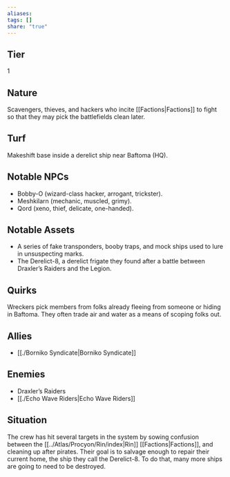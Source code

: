 ```yaml
---
aliases: 
tags: []
share: "true"
---
```

## Tier
1

## Nature
Scavengers, thieves, and hackers who incite [[Factions|Factions]] to fight so that they may pick the battlefields clean later.

## Turf
Makeshift base inside a derelict ship near Baftoma (HQ).

## Notable NPCs
- Bobby-O (wizard-class hacker, arrogant, trickster).
- Meshkilarn (mechanic, muscled, grimy).
- Qord (xeno, thief, delicate, one-handed).

## Notable Assets
- A series of fake transponders, booby traps, and mock ships used to lure in unsuspecting marks.
- The Derelict-8, a derelict frigate they found after a battle between Draxler’s Raiders and the Legion.

## Quirks
Wreckers pick members from folks already fleeing from someone or hiding in Baftoma. They often trade air and water as a means of scoping folks out.

## Allies
- [[./Borniko Syndicate|Borniko Syndicate]]

## Enemies
- Draxler’s Raiders
- [[./Echo Wave Riders|Echo Wave Riders]]

## Situation
The crew has hit several targets in the system by sowing confusion between the [[../Atlas/Procyon/Rin/index|Rin]] [[Factions|Factions]], and cleaning up after pirates. Their goal is to salvage enough to repair their current home, the ship they call the Derelict-8. To do that, many more ships are going to need to be destroyed.

